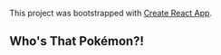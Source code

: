 This project was bootstrapped with [Create React App](https://github.com/facebook/create-react-app).

## Who's That Pokémon?!
